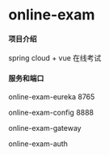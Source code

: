 # online-exam

#### 项目介绍

spring cloud + vue 在线考试

#### 服务和端口

online-exam-eureka 8765

online-exam-config 8888

online-exam-gateway 

online-exam-auth
